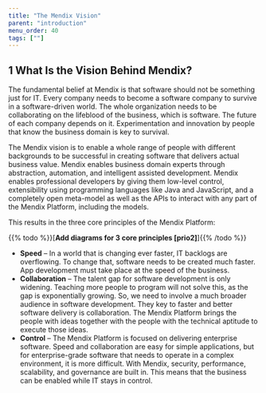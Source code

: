```yaml
---
title: "The Mendix Vision"
parent: "introduction"
menu_order: 40
tags: [""]
---
```


## 1 What Is the Vision Behind Mendix?

The fundamental belief at Mendix is that software should not be something just for IT. Every company needs to become a software company to survive in a software-driven world. The whole organization needs to be collaborating on the lifeblood of the business, which is software. The future of each company depends on it. Experimentation and innovation by people that know the business domain is key to survival.

The Mendix vision is to enable a whole range of people with different backgrounds to be successful in creating software that delivers actual business value. Mendix enables business domain experts through abstraction, automation, and intelligent assisted development. Mendix enables professional developers by giving them low-level control, extensibility using programming languages like Java and JavaScript, and a completely open meta-model as well as the APIs to interact with any part of the Mendix Platform, including the models.

This results in the three core principles of the Mendix Platform:

{{% todo %}}[**Add diagrams for 3 core principles [prio2]**]{{% /todo %}}

* **Speed** – In a world that is changing ever faster, IT backlogs are overflowing. To change that, software needs to be created much faster. App development must take place at the speed of the business.
* **Collaboration** – The talent gap for software development is only widening. Teaching more people to program will not solve this, as the gap is exponentially growing. So, we need to involve a much broader audience in software development. They key to faster and better software delivery is collaboration. The Mendix Platform brings the people with ideas together with the people with the technical aptitude to execute those ideas.
* **Control** – The Mendix Platform is focused on delivering enterprise software. Speed and collaboration are easy for simple applications, but for enterprise-grade software that needs to operate in a complex environment, it is more difficult. With Mendix, security, performance, scalability, and governance are built in. This means that the business can be enabled while IT stays in control.

